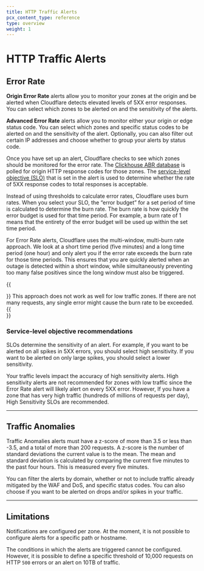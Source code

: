 ```yaml
---
title: HTTP Traffic Alerts
pcx_content_type: reference
type: overview
weight: 1
---
```


# HTTP Traffic Alerts

## Error Rate

**Origin Error Rate** alerts allow you to monitor your zones at the origin and be alerted when Cloudflare detects elevated levels of 5XX error responses. You can select which zones to be alerted on and the sensitivity of the alerts.

**Advanced Error Rate** alerts allow you to monitor either your origin or edge status code. You can select which zones and specific status codes to be alerted on and the sensitivity of the alert. Optionally, you can also filter out certain IP addresses and choose whether to group your alerts by status code.

Once you have set up an alert, Cloudflare checks to see which zones should be monitored for the error rate. The [Clickhouse ABR database](https://blog.cloudflare.com/explaining-cloudflares-abr-analytics/) is polled for origin HTTP response codes for those zones. The [service-level objective (SLO)](https://sre.google/workbook/alerting-on-slos/) that is set in the alert is used to determine whether the rate of 5XX response codes to total responses is acceptable.

Instead of using thresholds to calculate error rates, Cloudflare uses burn rates. When you select your SLO, the “error budget” for a set period of time is calculated to determine the burn rate. The burn rate is how quickly the error budget is used for that time period. For example, a burn rate of 1 means that the entirety of the error budget will be used up within the set time period.

For Error Rate alerts, Cloudflare uses the multi-window, multi-burn rate approach. We look at a short time period (five minutes) and a long time period (one hour) and only alert you if the error rate exceeds the burn rate for those time periods. This ensures that you are quickly alerted when an outage is detected within a short window, while simultaneously preventing too many false positives since the long window must also be triggered.

{{<Aside type="note">}}
This approach does not work as well for low traffic zones. If there are not many requests, any single error might cause the burn rate to be exceeded.
{{</Aside>}}

### Service-level objective recommendations

SLOs determine the sensitivity of an alert.  For example, if you want to be alerted on all spikes in 5XX errors, you should select high sensitivity. If you want to be alerted on only large spikes, you should select a lower sensitivity.

Your traffic levels impact the accuracy of high sensitivity alerts. High sensitivity alerts are not recommended for zones with low traffic since the Error Rate alert will likely alert on every 5XX error. However, If you have a zone that has very high traffic (hundreds of millions of requests per day), High Sensitivity SLOs are recommended.

___

## Traffic Anomalies

Traffic Anomalies alerts must have a z-score of more than 3.5 or less than -3.5, and a total of more than 200 requests. A z-score is the number of standard deviations the current value is to the mean. The mean and standard deviation is calculated by comparing the current five minutes to the past four hours. This is measured every five minutes.

You can filter the alerts by domain, whether or not to include traffic already mitigated by the WAF and DoS, and specific status codes. You can also choose if you want to be alerted on drops and/or spikes in your traffic.

___

## Limitations 

Notifications are configured per zone. At the moment, it is not possible to configure alerts for a specific path or hostname.

The conditions in which the alerts are triggered cannot be configured. However, it is possible to define a specific threshold of 10,000 requests on HTTP `500` errors or an alert on 10TB of traffic.